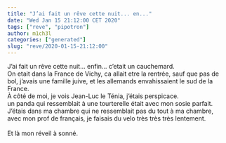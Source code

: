 ```yaml
---
title: "J’ai fait un rêve cette nuit... en..."
date: "Wed Jan 15 21:12:00 CET 2020"
tags: ["reve", "pipotron"]
author: m1ch3l
categories: ["generated"]
slug: "reve/2020-01-15-21:12:00"
---
```


J’ai fait un rêve cette nuit... enfin... c’etait un cauchemard.<br>
On etait dans la France de Vichy, ca allait etre la rentrée, sauf que pas de bol, j’avais une famille juive, et les allemands envahissaient le sud de la France.<br>
À côté de moi, je vois Jean-Luc le Ténia, j’étais perspicace.<br>
un panda qui ressemblait à une tourterelle était avec mon sosie parfait.<br>
J’étais dans ma chambre qui ne ressemblait pas du tout à ma chambre, avec mon prof de français, je faisais du velo très très très lentement.<br>
<br>
Et là mon réveil à sonné.<br>
<br>
